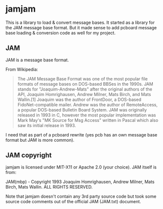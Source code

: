 # jamjam

This is a library to load & convert message bases. It started as a library for the JAM message base format. But it made sense to add pcboard message base loading & conversion code as well for my project.

## JAM

JAM is a message base format.

From Wikipedia:

> The JAM Message Base Format was one of the most popular file formats of message bases on DOS-based BBSes in the 1990s. JAM stands for "Joaquim-Andrew-Mats" after the original authors of the API, Joaquim Homrighausen, Andrew Milner, Mats Birch, and Mats Wallin.[1] Joaquim was the author of FrontDoor, a DOS-based FidoNet-compatible mailer. Andrew was the author of RemoteAccess, a popular DOS-based Bulletin Board System. JAM was originally released in 1993 in C, however the most popular implementation was Mark May's "MK Source for Msg Access" written in Pascal which also saw its initial release in 1993.

I need that as part of a pcboard rewrite (yes pcb has an own message base format but JAM is more common).

## JAM copyright

jamjam is licensed under MIT-X11 or Apache 2.0 (your choice). JAM itself is from:

JAM(mbp) - Copyright 1993 Joaquim Homrighausen, Andrew Milner,
                               Mats Birch, Mats Wallin.
                               ALL RIGHTS RESERVED.

Note that jamjam doesn't contain any 3rd party source code but took some source code comments out of the official JAM (JAM.txt) document.
